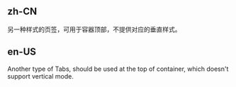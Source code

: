 ## zh-CN

另一种样式的页签，可用于容器顶部，不提供对应的垂直样式。

## en-US

Another type of Tabs, should be used at the top of container, which doesn't support vertical mode.
